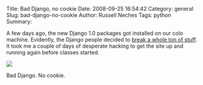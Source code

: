 Title: Bad Django, no cookie
Date: 2008-09-25 16:54:42
Category: general
Slug: bad-django-no-cookie
Author: Russell Neches
Tags: python
Summary: 


A few days ago, the new Django 1.0 packages got installed on our colo
machine. Evidently, the Django people decided to [break a whole ton of
stuff](http://code.djangoproject.com/wiki/BackwardsIncompatibleChanges).
It took me a couple of days of desperate hacking to get the site up and
running again before classes started.

![](http://vort.org/media/images/django_burp.png)

Bad Django. No cookie.

